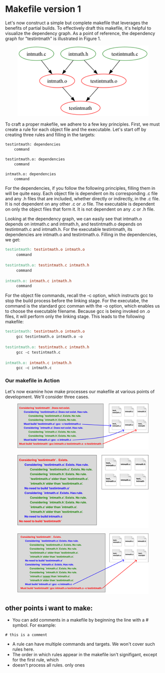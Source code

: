 # Makefile version 1

Let's now construct a simple but complete makefile that leverages the benefits of partial builds. To effectively draft this makefile, it's helpful to visualize the dependency graph. As a point of reference, the dependency graph for "testintmath" is illustrated in Figure 1.

<figure><img src="../../.gitbook/assets/dependency_graph (1).png" alt=""><figcaption></figcaption></figure>



To craft a proper makefile, we adhere to a few key principles. First, we must create a rule for each object file and the executable. Let's start off by creating three rules and filling in the targets:&#x20;

```
testintmath: dependencies
    command

testintmath.o: dependencies
    command

intmath.o: dependencies
    command
```

For the dependencies, if you follow the following principles, filling them in will be quite easy. Each object file is dependent on its corresponding .c file and any .h files that are included, whether directly or indirectly, in the .c file. It is not dependent on any other .c or .o file. The executable is dependent on only the object files that form it. It is not dependent on any .c or .h file.&#x20;

Looking at the dependency graph, we can easily see that intmath.o depends on intmath.c and intmath.h, and testintmath.o depends on testintmath.c and intmath.h. For the executable testintmath, its dependencies are intmath.o and testintmath.o. Filling in the dependencies, we get:

```makefile
testintmath: testintmath.o intmath.o
     command

testintmath.o: testintmath.c intmath.h
     command

intmath.o: intmath.c intmath.h
     command
```

For the object file commands, recall the -c option, which instructs gcc to stop the build process before the linking stage. For the executabe, the command is the standard gcc comman with the -o option, which enables us to choose the executable filename. Because gcc is being invoked on .o files, it will perform only the linking stage. This leads to the following makefile:



```makefile
testintmath: testintmath.o intmath.o
     gcc testintmath.o intmath.o -o 

testintmath.o: testintmath.c intmath.h
     gcc -c testintmath.c

intmath.o: intmath.c intmath.h
     gcc -c intmath.c
```

### Our makefile in Action

Let's now examine how make processes our makefile at various points of development. We'll consider three cases.

<figure><img src="../../.gitbook/assets/Group 19 (1).png" alt=""><figcaption></figcaption></figure>

<figure><img src="../../.gitbook/assets/Group 20.png" alt=""><figcaption></figcaption></figure>

<figure><img src="../../.gitbook/assets/Group 22.png" alt=""><figcaption></figcaption></figure>

## other points i want to make:

* You can add comments in a makefile by beginning the line with a # symbol. For example:

```
# this is a comment
```

* A rule can have multiple commands and targets. We won't cover such rules here.&#x20;
* The order in which rules appear in the makefile isn't signifigant, except for the first rule, which&#x20;
* doesn't process all rules. only ones&#x20;
